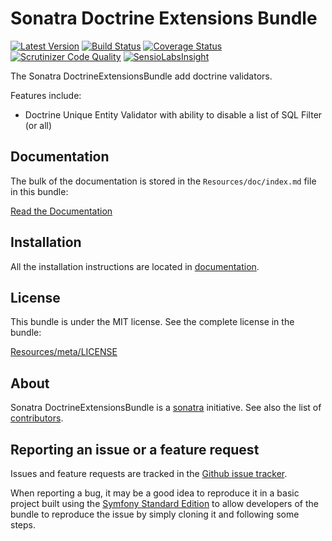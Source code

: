 Sonatra Doctrine Extensions Bundle
==================================

[![Latest Version](https://img.shields.io/packagist/v/sonatra/doctrine-extensions-bundle.svg)](https://packagist.org/packages/sonatra/doctrine-extensions-bundle)
[![Build Status](https://img.shields.io/travis/sonatra/SonatraDoctrineExtensionsBundle/master.svg)](https://travis-ci.org/sonatra/SonatraDoctrineExtensionsBundle)
[![Coverage Status](https://img.shields.io/coveralls/sonatra/SonatraDoctrineExtensionsBundle/master.svg)](https://coveralls.io/r/sonatra/SonatraDoctrineExtensionsBundle?branch=master)
[![Scrutinizer Code Quality](https://img.shields.io/scrutinizer/g/sonatra/SonatraDoctrineExtensionsBundle/master.svg)](https://scrutinizer-ci.com/g/sonatra/SonatraDoctrineExtensionsBundle?branch=master)
[![SensioLabsInsight](https://img.shields.io/sensiolabs/i/6cca52a0-52a4-4ebe-80e2-c3fda66e119c.svg)](https://insight.sensiolabs.com/projects/6cca52a0-52a4-4ebe-80e2-c3fda66e119c)

The Sonatra DoctrineExtensionsBundle add doctrine validators.

Features include:

- Doctrine Unique Entity Validator with ability to disable a list of SQL Filter (or all)

Documentation
-------------

The bulk of the documentation is stored in the `Resources/doc/index.md`
file in this bundle:

[Read the Documentation](Resources/doc/index.md)

Installation
------------

All the installation instructions are located in [documentation](Resources/doc/index.md).

License
-------

This bundle is under the MIT license. See the complete license in the bundle:

[Resources/meta/LICENSE](Resources/meta/LICENSE)

About
-----

Sonatra DoctrineExtensionsBundle is a [sonatra](https://github.com/sonatra) initiative.
See also the list of [contributors](https://github.com/sonatra/SonatraDoctrineExtensionsBundle/contributors).

Reporting an issue or a feature request
---------------------------------------

Issues and feature requests are tracked in the [Github issue tracker](https://github.com/sonatra/SonatraDoctrineExtensionsBundle/issues).

When reporting a bug, it may be a good idea to reproduce it in a basic project
built using the [Symfony Standard Edition](https://github.com/symfony/symfony-standard)
to allow developers of the bundle to reproduce the issue by simply cloning it
and following some steps.
